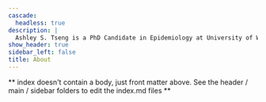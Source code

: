 ```yaml
---
cascade:
  headless: true
description: |
  Ashley S. Tseng is a PhD Candidate in Epidemiology at University of Washington
show_header: true
sidebar_left: false
title: About
---
```


** index doesn't contain a body, just front matter above.
See the header / main / sidebar folders to edit the index.md files **
